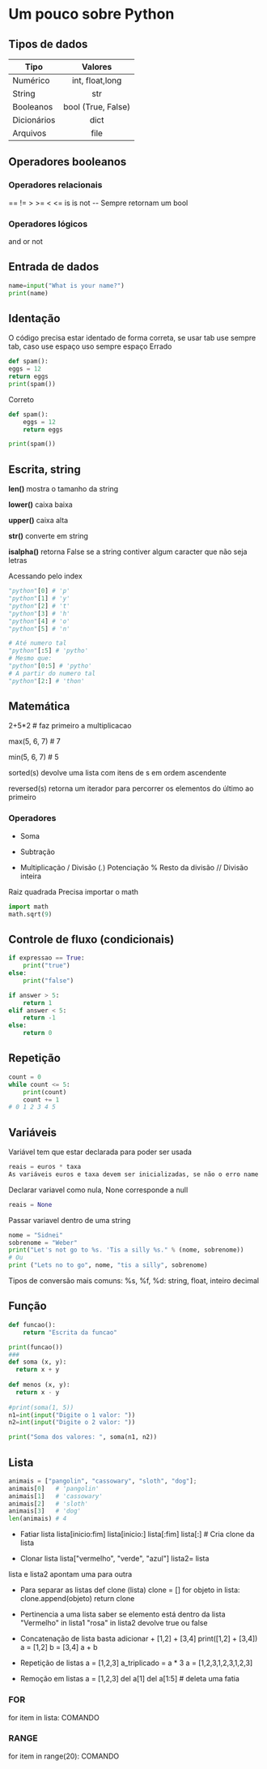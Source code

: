# Um pouco sobre Python

## Tipos de dados
| Tipo          | Valores       | 
| ------------- |:-------------:|
| Numérico      | int, float,long|
| String        | str           |
| Booleanos     | bool (True, False)|
| Dicionários   | dict          |
| Arquivos      | file          |

## Operadores booleanos
### Operadores relacionais
== != > >= < <= is is not
-- Sempre retornam um bool
### Operadores lógicos
and or
not

## Entrada de dados
```python
name=input("What is your name?")
print(name)
```

## Identação
O código precisa estar identado de forma correta, se usar tab use sempre tab, caso use espaço uso sempre espaço
Errado
```python
def spam():
eggs = 12
return eggs
print(spam())
```
Correto
```python
def spam():
    eggs = 12
    return eggs

print(spam())
```

## Escrita, string
**len()**	mostra o tamanho da string

**lower()**	caixa baixa

**upper()**	caixa alta

**str()**	converte em string

**isalpha()**	retorna False se a string contiver algum caracter que não seja letras

Acessando pelo index

```python
"python"[0] # 'p'
"python"[1] # 'y'
"python"[2] # 't'
"python"[3] # 'h'
"python"[4] # 'o'
"python"[5] # 'n'
```
```python
# Até numero tal
"python"[:5] # 'pytho'
# Mesmo que:
"python"[0:5] # 'pytho'
# A partir do numero tal
"python"[2:] # 'thon'
```

## Matemática
2+5*2 # faz primeiro a multiplicacao

max(5, 6, 7) # 7

min(5, 6, 7) # 5

sorted(s)	devolve uma lista com itens de s em ordem ascendente

reversed(s)	retorna um iterador para percorrer os elementos do último ao primeiro

### Operadores
+ Soma
- Subtração
* Multiplicação
/ Divisão
(*.*) Potenciação
% Resto da divisão
// Divisão inteira

Raiz quadrada
Precisa importar o math
```python
import math
math.sqrt(9)
```


## Controle de fluxo (condicionais)
```python
if expressao == True:
    print("true")
else:
    print("false")
```
```python
if answer > 5:
    return 1
elif answer < 5:
    return -1
else:
    return 0
```
## Repetição
```python
count = 0
while count <= 5:
    print(count)
    count += 1
# 0 1 2 3 4 5
```

## Variáveis
Variável tem que estar declarada para poder ser usada
```python
reais = euros * taxa
As variáveis euros e taxa devem ser inicializadas, se não o erro name 'euros' is not defined.
```

Declarar variavel como nula, None corresponde a null
```python
reais = None
```
Passar variavel dentro de uma string
```python
nome = "Sidnei"
sobrenome = "Weber"
print("Let's not go to %s. 'Tis a silly %s." % (nome, sobrenome))
# Ou
print ("Lets no to go", nome, "tis a silly", sobrenome)
```
Tipos de conversão mais comuns:
%s, %f, %d: string, float, inteiro decimal

## Função
```python
def funcao():
    return "Escrita da funcao"

print(funcao())
###
def soma (x, y):
  return x + y
  
def menos (x, y):
  return x - y
  
#print(soma(1, 5))
n1=int(input("Digite o 1 valor: "))
n2=int(input("Digite o 2 valor: "))

print("Soma dos valores: ", soma(n1, n2))
```
## Lista
```python
animais = ["pangolin", "cassowary", "sloth", "dog"];
animais[0]   # 'pangolin'
animais[1]   # 'cassowary'
animais[2]   # 'sloth'
animais[3]   # 'dog'
len(animais) # 4
```

* Fatiar lista
lista[inicio:fim]
lista[inicio:]
lista[:fim]
lista[:] # Cria clone da lista

* Clonar lista
lista["vermelho", "verde", "azul"]
lista2= lista

lista e lista2 apontam uma para outra

* Para separar as listas
def clone (lista)
 clone = []
 for objeto in lista:
  clone.append(objeto)
 return clone

* Pertinencia a uma lista
saber se elemento está dentro da lista
"Vermelho" in lista1
"rosa" in lista2
devolve true ou false

* Concatenação de lista
basta adicionar +
[1,2] + [3,4]
print([1,2] + [3,4])
a = [1,2]
b = [3,4]
a + b

* Repetição de listas
a = [1,2,3]
a_triplicado = a * 3
a = [1,2,3,1,2,3,1,2,3]

* Remoção em listas
a = [1,2,3]
del a[1]
del a[1:5] # deleta uma fatia

### FOR
for item in lista:
	COMANDO

### RANGE
for item in range(20):
	COMANDO
